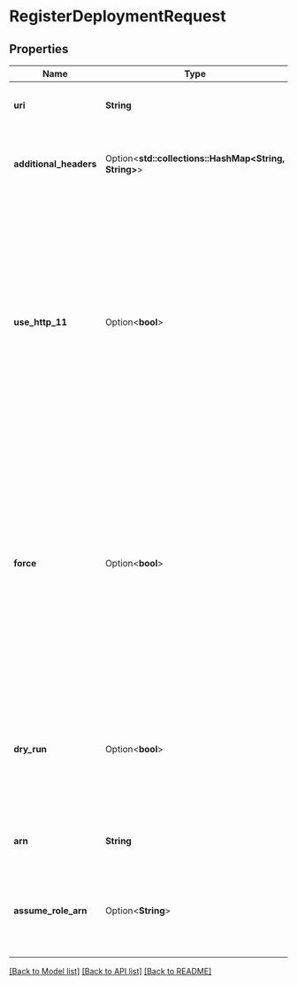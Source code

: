 # RegisterDeploymentRequest

## Properties

Name | Type | Description | Notes
------------ | ------------- | ------------- | -------------
**uri** | **String** | Uri to use to discover/invoke the http deployment. | 
**additional_headers** | Option<**std::collections::HashMap<String, String>**> | Additional headers added to the discover/invoke requests to the deployment. | [optional]
**use_http_11** | Option<**bool**> | If `true`, discovery will be attempted using a client that defaults to HTTP1.1 instead of a prior-knowledge HTTP2 client. HTTP2 may still be used for TLS servers that advertise HTTP2 support via ALPN. HTTP1.1 deployments will only work in request-response mode. | [optional][default to false]
**force** | Option<**bool**> | If `true`, it will override, if existing, any deployment using the same `uri`. Beware that this can lead in-flight invocations to an unrecoverable error state.  By default, this is `true` but it might change in future to `false`.  See the [versioning documentation](https://docs.restate.dev/operate/versioning) for more information. | [optional][default to true]
**dry_run** | Option<**bool**> | If `true`, discovery will run but the deployment will not be registered. This is useful to see the impact of a new deployment before registering it. | [optional][default to false]
**arn** | **String** | ARN to use to discover/invoke the lambda deployment. | 
**assume_role_arn** | Option<**String**> | Optional ARN of a role to assume when invoking the addressed Lambda, to support role chaining | [optional]

[[Back to Model list]](../README.md#documentation-for-models) [[Back to API list]](../README.md#documentation-for-api-endpoints) [[Back to README]](../README.md)


